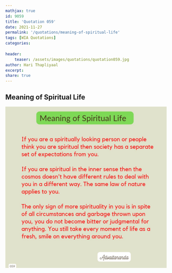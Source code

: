 ```yaml
---
mathjax: true
id: 9059
title: 'Quotation 059'
date: 2021-11-27
permalink: '/quotations/meaning-of-spiritual-life'
tags: [WIA Quotations] 
categories: 

header:
    teaser: /assets/images/quotations/quotation059.jpg
author: Hari Thapliyaal 
excerpt:
share: true 
---
```


## Meaning of Spiritual Life

![Meaning of Spiritual Life](/assets/images/quotations/quotation059.jpg)
